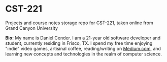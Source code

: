 # CST-221

Projects and course notes storage repo for CST-221, taken online from Grand Canyon University

**Bio:** My name is Daniel Cender. I am a 21-year old software developer and student, currently residing in Frisco, TX. I spend my free time enjoying "indie" video games, artisinal coffee, reading/writing on [Medium.com](www.medium.com), and learning new concepts and technologies in the realm of computer science.

